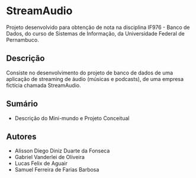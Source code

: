 # StreamAudio

Projeto desenvolvido para obtenção de nota na disciplina IF976 - Banco de Dados, do curso de Sistemas de Informação, da Universidade Federal de Pernambuco.

## Descrição

Consiste no desenvolvimento do projeto de banco de dados de uma aplicação de streaming de áudio (músicas e podcasts), de uma empresa fictícia chamada StreamAudio.

## Sumário

* Descrição do Mini-mundo e Projeto Conceitual

## Autores

* Alisson Diego Diniz Duarte da Fonseca
* Gabriel Vanderlei de Oliveira
* Lucas Felix de Aguair
* Samuel Ferreira de Farias Barbosa
